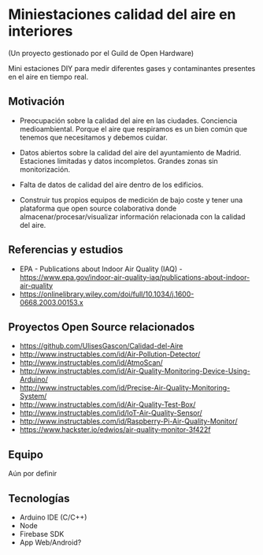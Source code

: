 # Miniestaciones calidad del aire en interiores
(Un proyecto gestionado por el Guild de Open Hardware)

Mini estaciones DIY para medir diferentes gases y contaminantes presentes en el aire en tiempo real.

## Motivación

* Preocupación sobre la calidad del aire en las ciudades. Conciencia medioambiental. Porque el aire que respiramos es un bien común que tenemos que necesitamos y debemos cuidar.

* Datos abiertos sobre la calidad del aire del ayuntamiento de Madrid. Estaciones limitadas y datos incompletos. Grandes zonas sin monitorización.

* Falta de datos de calidad del aire dentro de los edificios.

* Construir tus propios equipos de medición de bajo coste y tener una plataforma que open source colaborativa donde almacenar/procesar/visualizar información relacionada con la calidad del aire. 

## Referencias y estudios

* EPA - Publications about Indoor Air Quality (IAQ) - https://www.epa.gov/indoor-air-quality-iaq/publications-about-indoor-air-quality
* https://onlinelibrary.wiley.com/doi/full/10.1034/j.1600-0668.2003.00153.x

## Proyectos Open Source relacionados
  - https://github.com/UlisesGascon/Calidad-del-Aire
  - http://www.instructables.com/id/Air-Pollution-Detector/
  - http://www.instructables.com/id/AtmoScan/
  - http://www.instructables.com/id/Air-Quality-Monitoring-Device-Using-Arduino/
  - http://www.instructables.com/id/Precise-Air-Quality-Monitoring-System/
  - http://www.instructables.com/id/Air-Quality-Test-Box/
  - http://www.instructables.com/id/IoT-Air-Quality-Sensor/
  - http://www.instructables.com/id/Raspberry-Pi-Air-Quality-Monitor/
  - https://www.hackster.io/edwios/air-quality-monitor-3f422f

## Equipo

Aún por definir

## Tecnologías

* Arduino IDE (C/C++)
* Node
* Firebase SDK
* App Web/Android?
